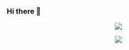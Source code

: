 ### Hi there 👋

<p align="center">
  <a href="https://skillicons.dev">
    <img src="https://skillicons.dev/icons?i=js,ts,html,css" />
  </a>
</p>
<p align="center">
  <a href="https://skillicons.dev">
    <img src="https://skillicons.dev/icons?i=express,git,jest,jquery,linux,mongodb,mysql,nodejs,npm,postgres,postman,react,ubuntu" />
  </a>
</p>

<!--
**stylescode/stylescode** is a ✨ _special_ ✨ repository because its `README.md` (this file) appears on your GitHub profile.

Here are some ideas to get you started:

- 🔭 I’m currently working on ...
- 🌱 I’m currently learning ...
- 👯 I’m looking to collaborate on ...
- 🤔 I’m looking for help with ...
- 💬 Ask me about ...
- 📫 How to reach me: ...
- 😄 Pronouns: ...
- ⚡ Fun fact: ...
-->

